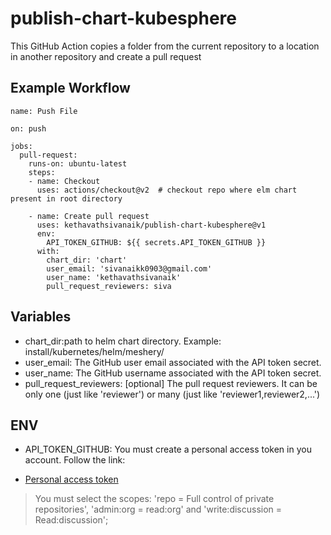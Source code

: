 # publish-chart-kubesphere

This GitHub Action copies a folder from the current repository to a location in another repository and create a pull request

## Example Workflow
    name: Push File

    on: push

    jobs:
      pull-request:
        runs-on: ubuntu-latest
        steps:
        - name: Checkout
          uses: actions/checkout@v2  # checkout repo where elm chart present in root directory

        - name: Create pull request
          uses: kethavathsivanaik/publish-chart-kubesphere@v1
          env:
            API_TOKEN_GITHUB: ${{ secrets.API_TOKEN_GITHUB }}
          with:
            chart_dir: 'chart' 
            user_email: 'sivanaikk0903@gmail.com'
            user_name: 'kethavathsivanaik'   
            pull_request_reviewers: siva
## Variables
* chart_dir:path to helm chart directory. Example: install/kubernetes/helm/meshery/
* user_email: The GitHub user email associated with the API token secret.
* user_name: The GitHub username associated with the API token secret.
* pull_request_reviewers: [optional] The pull request reviewers. It can be only one (just like 'reviewer') or many (just like 'reviewer1,reviewer2,...')

## ENV
* API_TOKEN_GITHUB: You must create a personal access token in you account. Follow the link:
- [Personal access token](https://docs.github.com/en/free-pro-team@latest/github/authenticating-to-github/creating-a-personal-access-token)

> You must select the scopes: 'repo = Full control of private repositories', 'admin:org = read:org' and 'write:discussion = Read:discussion'; 
